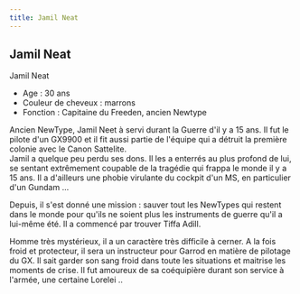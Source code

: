```yaml
---
title: Jamil Neat
---
```


Jamil Neat
----------

Jamil Neat  
- Age : 30 ans  
- Couleur de cheveux : marrons  
- Fonction : Capitaine du Freeden, ancien Newtype  
  
Ancien NewType, Jamil Neet à servi durant la Guerre d'il y a 15 ans. Il fut le pilote d'un GX9900 et il fit aussi partie de l'équipe qui a détruit la première colonie avec le Canon Sattelite.   
Jamil a quelque peu perdu ses dons. Il les a enterrés au plus profond de lui, se sentant extrêmement coupable de la tragédie qui frappa le monde il y a 15 ans. Il a d'ailleurs une phobie virulante du cockpit d'un MS, en particulier d'un Gundam ...  
  
Depuis, il s'est donné une mission : sauver tout les NewTypes qui restent dans le monde pour qu'ils ne soient plus les instruments de guerre qu'il a lui-même été. Il a commencé par trouver Tiffa Adill.


Homme très mystérieux, il a un caractère très difficile à cerner. A la fois froid et protecteur, il sera un instructeur pour Garrod en matière de pilotage du GX. Il sait garder son sang froid dans toute les situations et maitrise les moments de crise. Il fut amoureux de sa coéquipière durant son service à l'armée, une certaine Lorelei ..

